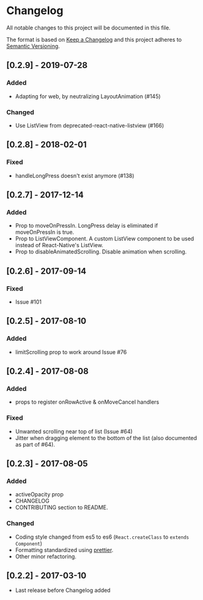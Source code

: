 # Changelog
All notable changes to this project will be documented in this file.

The format is based on [Keep a Changelog](http://keepachangelog.com/en/1.0.0/)
and this project adheres to [Semantic Versioning](http://semver.org/spec/v2.0.0.html).




## [0.2.9] - 2019-07-28
### Added
- Adapting for web, by neutralizing LayoutAnimation (#145)

### Changed
- Use ListView from deprecated-react-native-listview (#166)

## [0.2.8] - 2018-02-01
### Fixed
- handleLongPress doesn't exist anymore (#138)

## [0.2.7] - 2017-12-14
### Added
- Prop to moveOnPressIn. LongPress delay is eliminated if moveOnPressIn is true.
- Prop to ListViewComponent. A custom ListView component to be used instead of React-Native's ListView.
- Prop to disableAnimatedScrolling. Disable animation when scrolling.

## [0.2.6] - 2017-09-14
### Fixed
- Issue #101

## [0.2.5] - 2017-08-10
### Added
- limitScrolling prop to work around Issue #76

## [0.2.4] - 2017-08-08
### Added
- props to register onRowActive & onMoveCancel handlers

### Fixed
- Unwanted scrolling near top of list (Issue #64)
- Jitter when dragging element to the bottom of the list (also documented as part of #64).

## [0.2.3] - 2017-08-05
### Added
- activeOpacity prop
- CHANGELOG
- CONTRIBUTING section to README.

### Changed
- Coding style changed from es5 to es6 (`React.createClass` to `extends Component`)
- Formatting standardized using [prettier](http://jlongster.com/A-Prettier-Formatter).
- Other minor refactoring.


## [0.2.2] - 2017-03-10

- Last release before Changelog added
